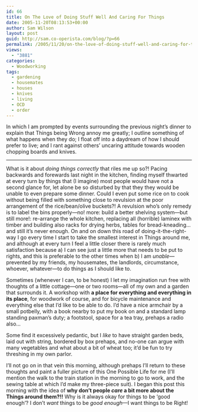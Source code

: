 ```yaml
---
id: 66
title: On The Love of Doing Stuff Well And Caring For Things
date: 2005-11-20T08:13:53+00:00
author: Sam Wilson
layout: post
guid: http://sam.co-operista.com/blog/?p=66
permalink: /2005/11/20/on-the-love-of-doing-stuff-well-and-caring-for-things/
views:
  - "3881"
categories:
  - Woodworking
tags:
  - gardening
  - housemates
  - houses
  - knives
  - living
  - OCD
  - order
---
```

In which I am prompted by events surrounding the previous night’s dinner to explain that Things being Wrong annoy me greatly; I outline something of what happens when they do; I float off into a daydream of how I should prefer to live; and I rant against others’ uncaring attitude towards wooden chopping boards and knives.

* * *

What is it about _doing things correctly_ that riles me up so?! Pacing backwards and forewards last night in the kitchen, finding myself thwarted at every turn by things that (I imagine) most people would have not a second glance for, let alone be so disturbed by that they they would be unable to even prepare some dinner. Could I even put some rice on to cook without being filled with something close to revulsion at the poor arrangement of the rice/bean/olive buckets?! A revulsion who’s only remedy is to label the bins properly—no! more: build a better shelving system—but still more!: re-arrange the whole kitchen, replacing all (horrible) laminex with timber and building also racks for drying herbs, tables for bread-kneading… and still it’s never enough. On and on down this road of doing-it-the-right-way I go every time I start to take the smallest interest in Things around me, and although at every turn I feel a little closer there is rarely much satisfaction because a) I can see just a little more that needs to be put to rights, and this is preferable to the other times when b) I am _unable_—prevented by my friends, my housemates, the landlords, circumstance, whoever, whatever—to do things as I should like to.

Sometimes (whenever I can, to be honest) I let my imagination run free with thoughts of a little cottage—one or two rooms—all of my own and a garden that surrounds it. A workshop with **a place for everything and everything in its place**, for woodwork of course, and for bicycle maintenance and everything else that I’d like to be able to do. I’d have a nice armchair by a small potbelly, with a book nearby to put my book on and a standard lamp standing paxman’s duty; a footstool, space for a tea tray, prehaps a radio also…

Some find it excessively pedantic, but I _like_ to have straight garden beds, laid out with string, bordered by box prehaps, and no-one can argue with many vegetables and what about a bit of wheat too; it’d be fun to try threshing in my own parlor.

I’ll not go on in that vein this morning, although prehaps I’ll return to these thoughts and paint a fuller picture of this One Possible Life for me (I’ll mention the walk to the train station in the morning to go to work, and the sewing table at which I’d make my three-piece suit). I began this post this morning with the idea of **why don’t people _care_ a bit more about the Things around them?!!** Why is it always okay for things to be ‘good enough’? I don’t _want_ things to be _good enough_—I want things to be Right!